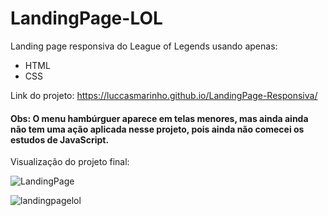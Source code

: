 # LandingPage-LOL
 Landing page responsiva do League of Legends usando apenas:
 - HTML
 - CSS
 
 Link do projeto: https://luccasmarinho.github.io/LandingPage-Responsiva/

 #### Obs: O menu hambúrguer aparece em telas menores, mas ainda ainda não tem uma ação aplicada nesse projeto, pois ainda não comecei os estudos de JavaScript.
 
 Visualização do projeto final: 
 
 ![LandingPage](https://github.com/Luccasmarinho/LandingPage-Responsiva/assets/138074678/fbd90e4d-ad0f-4878-9b95-bcaea69c97b2)

![landingpagelol](https://github.com/Luccasmarinho/LandingPage-Responsiva/assets/138074678/83da7ef3-492c-44f8-880a-77da51ca15db)

 



